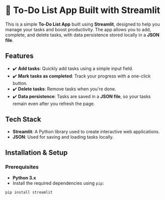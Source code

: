# 📝 To-Do List App Built with Streamlit

This is a simple **To-Do List App** built using **Streamlit**, designed to help you manage your tasks and boost productivity. The app allows you to add, complete, and delete tasks, with data persistence stored locally in a **JSON file**.

## Features

- ✔️ **Add tasks**: Quickly add tasks using a simple input field.
- ✔️ **Mark tasks as completed**: Track your progress with a one-click button.
- ✔️ **Delete tasks**: Remove tasks when you're done.
- ✔️ **Data persistence**: Tasks are saved in a **JSON file**, so your tasks remain even after you refresh the page.

## Tech Stack

- **Streamlit**: A Python library used to create interactive web applications.
- **JSON**: Used for saving and loading tasks locally.

## Installation & Setup

### Prerequisites

- **Python 3.x**
- Install the required dependencies using `pip`:

```bash
pip install streamlit
